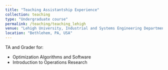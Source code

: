 ```yaml
---
title: "Teaching Assistantship Experience"
collection: teaching
type: "Undergraduate course"
permalink: /teaching/teaching_lehigh
venue: "Lehigh University, Industrial and Systems Engineering Department"
location: "Bethlehem, PA, USA"
---
```


TA and Grader for:
  * Optimization Algorithms and Software
  * Introduction to Operations Research

